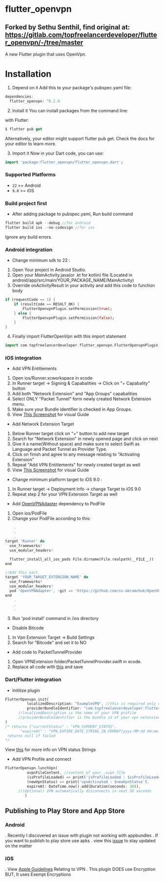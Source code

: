 # flutter_openvpn
## Forked by Sethu Senthil, find original at: https://gitlab.com/topfreelancerdeveloper/flutter_openvpn/-/tree/master

A new Flutter plugin that uses OpenVpn.

# Installation

1. Depend on it
   Add this to your package's pubspec.yaml file:

```dart
dependencies:
  flutter_openvpn: ^0.2.0

```

2. Install it
   You can install packages from the command line:

with Flutter:

```dart
$ flutter pub get
```

Alternatively, your editor might support flutter pub get. Check the docs for your editor to learn more.

3. Import it
   Now in your Dart code, you can use:

```dart
import 'package:flutter_openvpn/flutter_openvpn.dart';
```

### Supported Platforms

- `22` >= Android
- `9.0` >= iOS

### Build project first

- After adding package to pubspec.yaml, Run build command

```dart
flutter build apk --debug //for android
flutter build ios --no-codesign //for ios
```

Ignore any build errors.

### Android integration

- Change minimum sdk to 22 :

1. Open Your project in Android Studio.
2. Open your MainActivity.java(or .kt for kotlin) file
   (Located in android/app/src/main/YOUR_PACKAGE_NAME/MainActivity)
3. Override onActivityResult in your activity and add this code to function body

```dart
if (requestCode == 1) {
    if (resultCode == RESULT_OK) {
        FlutterOpenvpnPlugin.setPermission(true);
    } else {
        FlutterOpenvpnPlugin.setPermission(false);
    }
}
```

4. Finally import FlutterOpenVpn with this import statement

```dart
import com.topfreelancerdeveloper.flutter_openvpn.FlutterOpenvpnPlugin;
```

### iOS integration

- Add VPN Entitlements

1. Open ios/Runner.xcworkspace in xcode
2. In Runner target -> Signing & Capabalities -> Click on "+ Capabality" button
3. Add both "Network Extension" and "App Groups" capabalities
4. Select ONLY "Packet Tunnel" form newly created Network Extension menu.
5. Make sure your Bundle identifier is checked in App Groups.
6. View [This Screenshot](https://gitlab.com/topfreelancerdeveloper/flutter_openvpn/-/blob/master/screenshots/add_runner_entitlements.png) for visual Guide

- Add Network Extension Target

1. Below Runner target click on "+" button to add new target
2. Search for "Network Extension" in newly opened page and click on next
3. Give it a name(Without space) and make sure to select Swift as Language and Packet Tunnel as Provider Type.
4. Click on finish and agree to any message relating to "Activating Extension"
5. Repeat "Add VPN Entitlements" for newly created target as well
6. View [This Screenshot](https://gitlab.com/topfreelancerdeveloper/flutter_openvpn/-/blob/master/screenshots/add_vpn_extension.png) for visual Guide

- Change minimum platform target to iOS 9.0 :

1. In Runner target -> Deployment Info -> change Target to iOS 9.0
2. Repeat step 2 for your VPN Extension Target as well

- Add [OpenVPNAdapter](https://github.com/ss-abramchuk/OpenVPNAdapter) dependency to PodFile

1. Open ios/PodFile
2. Change your PodFile according to this:

```dart
	.
	.
	.
target 'Runner' do
  use_frameworks!
  use_modular_headers!

  flutter_install_all_ios_pods File.dirname(File.realpath(__FILE__))
end

//Add this part
target 'YOUR_TARGET_EXTENSION_NAME' do
  use_frameworks!
  use_modular_headers!
  pod 'OpenVPNAdapter', :git => 'https://github.com/ss-abramchuk/OpenVPNAdapter.git', :tag => '0.7.0'
end
	.
	.
	.
```

3. Run 'pod install' command in /ios directory

- Disable Bitcode

1. In Vpn Extension Target -> Build Settings
2. Search for "Bitcode" and set it to NO

- Add code to PacketTunnelProvider

1. Open VPNExtension folder/PacketTunnelProvider.swift in xcode.
2. Replace all code with [this](https://gitlab.com/topfreelancerdeveloper/flutter_openvpn/-/blob/master/example/ios/RunnerExtension/PacketTunnelProvider.swift) and save

### Dart/Flutter integration

- Initilize plugin

```dart
FlutterOpenvpn.init(
          localizedDescription: "ExampleVPN", //this is required only on iOS
          providerBundleIdentifier: "com.topfreelancerdeveloper.flutterOpenvpnExample.RunnerExtension",//this is required only on iOS
	  //localizedDescription is the name of your VPN profile
	  //providerBundleIdentifier is the bundle id of your vpn extension
)
/* returns {"currentStatus" : "VPN_CURRENT_STATUS",
	   "expireAt" : "VPN_EXPIRE_DATE_STRING_IN_FORMAT(yyyy-MM-dd HH:mm:ss)",} if successful
 returns null if failed
*/
```

View [this](https://gitlab.com/topfreelancerdeveloper/flutter_openvpn/-/blob/master/ios/Classes/VPNUtils.swift) for more info on VPN status Strings

- Add VPN Profile and connect

```dart
FlutterOpenvpn.lunchVpn(
          ovpnFileContent, //content of your .ovpn file
          (isProfileLoaded) => print('isProfileLoaded : $isProfileLoaded'),
          (newVpnStatus) => print('vpnActivated : $newVpnStatus'),
          expireAt: DateTime.now().add(Duration(seconds: 30)),
	  //(Optional) VPN automatically disconnects in next 30 seconds
         )
```

## Publishing to Play Store and App Store

### Android

. Recently I discovered an issue with plugin not working with appbundles
. If you want to publish to play store use apks
. view this [issue](https://gitlab.com/topfreelancerdeveloper/flutter_openvpn/-/issues/1) to stay updated on the matter

### iOS

. View [Apple Guidelines](https://developer.apple.com/app-store/review/guidelines/#vpn-apps) Relating to VPN
. This plugin DOES use Encryption BUT, It uses Exempt Encryptions
